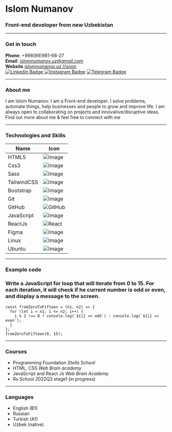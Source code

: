 # Islom Numanov

### Front-end developer from new Uzbekistan

---

### Get in touch

**Phone**: +998(99)981-66-27 <br />
**Email**: *islomnumanov.uz@gmail.com* <br />
**Website** [islomnumanov.uz //soon](https://www.islomnumanov.uz) <br/>
[![Linkedin Badge](https://img.shields.io/badge/-islomnumanov.uz-blue?style=flat-square&logo=Linkedin&logoColor=white&link=https://https://www.linkedin.com/in/islom-numanov-19a029217/)](https://www.linkedin.com/in/islom-numanov-19a029217/)
[![Instagram Badge](https://img.shields.io/badge/-@islomnumanov.uz-D7008A?style=flat-square&labelColor=D7008A&logo=Instagram&logoColor=white&link=https://www.instagram.com/islomnumanov.uz/)](https://www.instagram.com/islomnumanov.uz/)
[![Telegram Badge](https://img.shields.io/badge/@islomnumanov_uz-2CA5E0?style=flat-square&logo=telegram&logoColor=white&link=https://t.me/islomnumanov_uz)](https://t.me/islomnumanov_uz)<br />

---

### About me

I am Islom Numanov. I am a Front-end developer. I solve problems, automate things, help businesses and people to grow and improve life.
I am always open to collaborating on projects and innovative/disruptive ideas. Find out more about me & feel free to connect with me

---

### Technologies and Skills

| Name        | Icon                                                                                                             |
| ----------- | ---------------------------------------------------------------------------------------------------------------- |
| HTML5       | ![Image](https://img.shields.io/badge/-HTML5-E34F26?style=for-the-badge&logo=html5&logoColor=white)              |
| Css3        | ![Image](https://img.shields.io/badge/-CSS3-1572B6?style=for-the-badge&logo=css3)                                |
| Sass        | ![Image](https://img.shields.io/badge/Sass-CC6699?style=for-the-badge&logo=sass&logoColor=white)                 |
| TailwindCSS | ![Image](https://img.shields.io/badge/Tailwind_CSS-38B2AC?style=for-the-badge&logo=tailwind-css&logoColor=white) |
| Bootstrap   | ![Image](https://img.shields.io/badge/-Bootstrap-563D7C?style=for-the-badge&logo=bootstrap)                      |
| Git         | ![Image](https://img.shields.io/badge/Git-F05032?style=for-the-badge&logo=git&logoColor=white)                   |
| GitHub      | ![GitHub](https://img.shields.io/badge/github-%23121011.svg?style=for-the-badge&logo=github&logoColor=white)     |
| JavaScript  | ![Image](https://img.shields.io/badge/JavaScript-323330?style=for-the-badge&logo=javascript&logoColor=F7DF1E)    |
| ReactJs     | ![React](https://img.shields.io/badge/react-%2320232a.svg?style=for-the-badge&logo=react&logoColor=%2361DAFB)    |
| Figma       | ![Image](https://img.shields.io/badge/Figma-F24E1E?style=for-the-badge&logo=figma&logoColor=white)               |
| Linux       | ![Image](https://img.shields.io/badge/Linux-FCC624?style=for-the-badge&logo=linux&logoColor=black)               |
| Ubuntu      | ![Image](https://img.shields.io/badge/Ubuntu-E95420?style=for-the-badge&logo=ubuntu&logoColor=white)             |

---

### Example code

### Write a JavaScript for loop that will iterate from 0 to 15. For each iteration, it will check if he current number is odd or even, and display a message to the screen.

```
const fromZeroToFifteen = (n1, n2) => {
  for (let i = n1; i <= n2; i++) {
    i % 2 !== 0 ? console.log(`${i} => odd`) : console.log(`${i} => even`);
  }
};
fromZeroToFifteen(0, 15);

```

---

### Courses

- Programming Foundation _Stella School_
- HTML, CSS _Web Brain academy_
- JavaScript and React Js _Web Brain Academy_
- Rs School 2022Q3 stage1 (in progress)

---

### Languages

- English (B1)
- Russian
- Turkish (A1)
- Uzbek (native)
